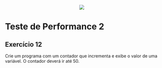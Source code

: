 <p align="center">
	<img src="https://www.infnet.edu.br/infnet/wp-content/themes/infnet.homepage//assets/img/LogoInfnetRodape.png"/>
</p>

# Teste de Performance 2

## Exercício 12

Crie um programa com um contador que incrementa e exibe o valor de uma variável. O contador deverá ir até 50.

